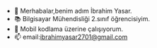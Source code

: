 - 👋 Merhabalar,benim adım İbrahim Yasar.
- 📚 Bilgisayar Mühendisliği 2.sınıf öğrencisiyim.
- 📱 Mobil kodlama üzerine çalışıyorum.
- 📫 email:ibrahimyasar2701@gmail.com

<!---
ibrahimysr/ibrahimysr is a ✨ special ✨ repository because its `README.md` (this file) appears on your GitHub profile.
You can click the Preview link to take a look at your changes.
--->
